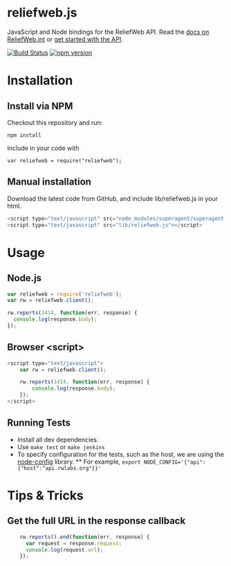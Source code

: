 # reliefweb.js

JavaScript and Node bindings for the ReliefWeb API.
Read the [docs on ReliefWeb.int](http://reliefweb.int/help/api) or [get started with the API](http://api.rwlabs.org).

[![Build Status](https://travis-ci.org/reliefweb/reliefweb.js.svg)](https://travis-ci.org/reliefweb/reliefweb.js)
[![npm version](https://badge.fury.io/js/reliefweb.svg)](https://www.npmjs.com/package/reliefweb)

# Installation

## Install via NPM

Checkout this repository and run:

    npm install

Include in your code with

    var reliefweb = require("reliefweb");

## Manual installation

Download the latest code from GitHub, and include lib/reliefweb.js in your html.

```javascript
<script type="text/javascript" src="node_modules/superagent/superagent.js"></script>
<script type="text/javascript" src="lib/reliefweb.js"></script>
```

# Usage

## Node.js

```javascript
var reliefweb = require('reliefweb');
var rw = reliefweb.client();

rw.reports(1414, function(err, response) {
  console.log(response.body);
});
```
## Browser &lt;script>

```javascript
<script type="text/javascript">
    var rw = reliefweb.client();

    rw.reports(1414, function(err, response) {
        console.log(response.body);
    });
</script>
```

## Running Tests

* Install all dev dependencies.
* Use `make test` or `make jenkins`
* To specify configuration for the tests, such as the host, we are using the [node-config](http://lorenwest.github.io/node-config/latest/) library.
** For example, `export NODE_CONFIG='{"api":{"host":"api.rwlabs.org"}}'`

# Tips & Tricks

## Get the full URL in the response callback

```js
    rw.reports().end(function(err, response) {
      var request = response.request;
      console.log(request.url);
    });
```
